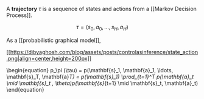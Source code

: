 A **trajectory** $\tau$ is a sequence of states and actions from a [[Markov Decision Process]]. 

$$
\tau = (s_0, a_0, \dots, s_H, a_H)
$$

As a [[probabilistic graphical model]],

[[https://dibyaghosh.com/blog/assets/posts/controlasinference/state_action.png|align=center,height=200px]]

\begin{equation} p_\pi (\tau) = p(\mathbf{s}_1, \mathbf{a}_1, \ldots, \mathbf{s}_T, \mathbf{a}_T) = p(\mathbf{s}\_1) \prod\_{t=1}^T p(\mathbf{a}\_t \mid \mathbf{s}\_t , \theta)p(\mathbf{s}_{t+1} \mid \mathbf{s}_t, \mathbf{a}_t) \end{equation}

